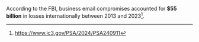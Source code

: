 According to the FBI, business email compromises accounted for **$55 billion** in losses internationally between 2013 and 2023[^1]. 

[^1]: https://www.ic3.gov/PSA/2024/PSA240911
